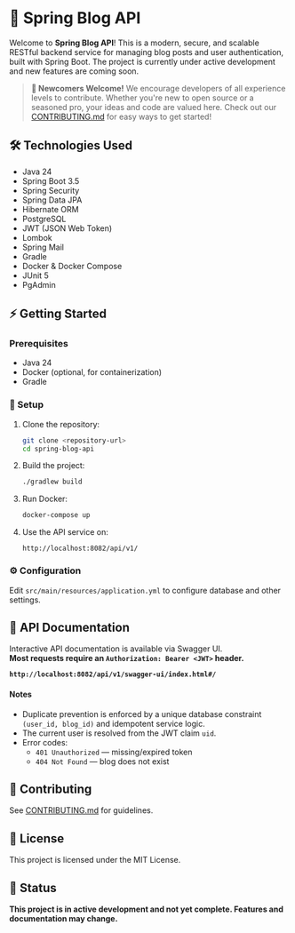 # 🚀 Spring Blog API

Welcome to **Spring Blog API**! This is a modern, secure, and scalable RESTful backend service for managing blog posts and user authentication, built with Spring Boot. The project is currently under active development and new features are coming soon.

> **🌱 Newcomers Welcome!**
> We encourage developers of all experience levels to contribute. Whether you're new to open source or a seasoned pro, your ideas and code are valued here. Check out our [CONTRIBUTING.md](CONTRIBUTING.md) for easy ways to get started!

## 🛠️ Technologies Used
- Java 24
- Spring Boot 3.5
- Spring Security
- Spring Data JPA
- Hibernate ORM
- PostgreSQL
- JWT (JSON Web Token)
- Lombok
- Spring Mail
- Gradle
- Docker & Docker Compose
- JUnit 5
- PgAdmin

## ⚡ Getting Started

### Prerequisites
- Java 24
- Docker (optional, for containerization)
- Gradle

### 🚦 Setup
1. Clone the repository:
   ```bash
   git clone <repository-url>
   cd spring-blog-api
   ```
2. Build the project:
   ```bash
   ./gradlew build
   ```
3. Run Docker:
   ```bash
   docker-compose up
   ```
4. Use the API service on:
   ```
   http://localhost:8082/api/v1/
   ``` 

### ⚙️ Configuration
Edit `src/main/resources/application.yml` to configure database and other settings.

## 📖 API Documentation

Interactive API documentation is available via Swagger UI.  
**Most requests require an `Authorization: Bearer <JWT>` header.**

**`http://localhost:8082/api/v1/swagger-ui/index.html#/`**


#### Notes
- Duplicate prevention is enforced by a unique database constraint `(user_id, blog_id)` and idempotent service logic.
- The current user is resolved from the JWT claim `uid`.
- Error codes:
    - `401 Unauthorized` — missing/expired token
    - `404 Not Found` — blog does not exist


## 🤝 Contributing
See [CONTRIBUTING.md](CONTRIBUTING.md) for guidelines.

## 📄 License
This project is licensed under the MIT License.

## 🚧 Status
**This project is in active development and not yet complete. Features and documentation may change.**
